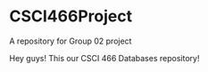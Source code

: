 # CSCI466Project
A repository for Group 02 project

Hey guys! This our CSCI 466 Databases repository!
